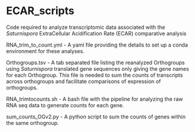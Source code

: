# ECAR_scripts
Code required to analyze transcriptomic data associated with the _Saturnispora_ ExtraCellular Acidification Rate (ECAR) comparative analysis 

RNA_trim_to_count.yml - A yaml file providing the details to set up a conda environment for these analyses.

Orthogroups.tsv - A tab separated file listing the reanalyzed Orthogroups using _Saturnispora_ translated gene sequences only giving the gene names for each Orthogroup. This file is needed to sum the counts of transcripts across orthogroups and facilitate comparisons of expression of orthogroups.

RNA_trimtocounts.sh - A bash file with the pipeline for analyzing the raw RNA seq data to generate counts for each gene.

sum_counts_OGv2.py - A python script to sum the counts of genes within the same orthogroup.
